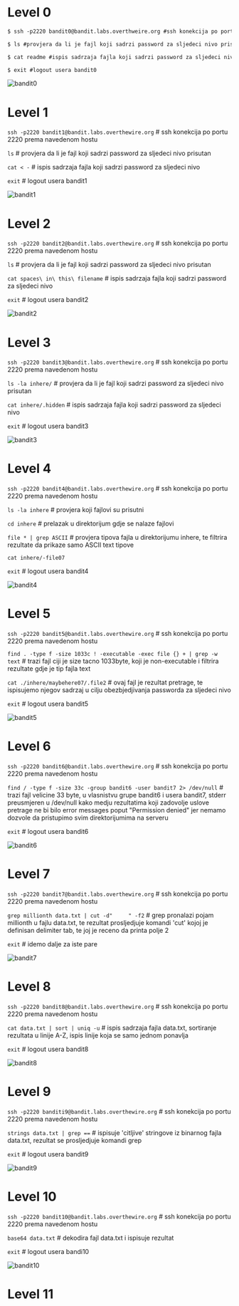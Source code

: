 # Level 0

```diff
$ ssh -p2220 bandit0@bandit.labs.overthweire.org #ssh konekcija po portu 2220 prema navedenom hostu

$ ls #provjera da li je fajl koji sadrzi password za sljedeci nivo prisutan

$ cat readme #ispis sadrzaja fajla koji sadrzi password za sljedeci nivo

$ exit #logout usera bandit0
```
![bandit0](https://i.ibb.co/R0VGxz1/bandit0.png)


# Level 1

`ssh -p2220 bandit1@bandit.labs.overthewire.org` # ssh konekcija po portu 2220 prema navedenom hostu

`ls` # provjera da li je fajl koji sadrzi password za sljedeci nivo prisutan

`cat < -` # ispis sadrzaja fajla koji sadrzi password za sljedeci nivo

`exit` # logout usera bandit1

![bandit1](https://i.ibb.co/B2CdRpp/bandit1.png)


# Level 2

`ssh -p2220 bandit2@bandit.labs.overthewire.org` # ssh konekcija po portu 2220 prema navedenom hostu

`ls` # provjera da li je fajl koji sadrzi password za sljedeci nivo prisutan

`cat spaces\ in\ this\ filename` # ispis sadrzaja fajla koji sadrzi password za sljedeci nivo

`exit` # logout usera bandit2

![bandit2](https://i.ibb.co/8MQwRyc/bandit2.png)


# Level 3

`ssh -p2220 bandit3@bandit.labs.overthewire.org` # ssh konekcija po portu 2220 prema navedenom hostu

`ls -la inhere/` # provjera da li je fajl koji sadrzi password za sljedeci nivo prisutan

`cat inhere/.hidden` # ispis sadrzaja fajla koji sadrzi password za sljedeci nivo

`exit` # logout usera bandit3

![bandit3](https://i.ibb.co/Y3tR1Tk/bandit3.png)


# Level 4
`ssh -p2220 bandit4@bandit.labs.overthewire.org` # ssh konekcija po portu 2220 prema navedenom hostu

`ls -la inhere` # provjera koji fajlovi su prisutni

`cd inhere` # prelazak u direktorijum gdje se nalaze fajlovi

`file * | grep ASCII` # provjera tipova fajla u direktorijumu inhere, te filtrira rezultate da prikaze samo ASCII text tipove

`cat inhere/-file07`

`exit` # logout usera bandit4

![bandit4](https://i.ibb.co/W3vNnj6/bandit4.png)


# Level 5
`ssh -p2220 bandit5@bandit.labs.overthewire.org` # ssh konekcija po portu 2220 prema navedenom hostu

`find . -type f -size 1033c ! -executable -exec file {} + | grep -w text` # trazi fajl ciji je size tacno 1033byte, koji je non-executable i filtrira rezultate gdje je tip fajla text

`cat ./inhere/maybehere07/.file2` # ovaj fajl je rezultat pretrage, te ispisujemo njegov sadrzaj u cilju obezbjedjivanja passworda za sljedeci nivo

`exit` # logout usera bandit5

![bandit5](https://i.ibb.co/x7H5tJC/bandit5.png)


# Level 6
`ssh -p2220 bandit6@bandit.labs.overthewire.org` # ssh konekcija po portu 2220 prema navedenom hostu

`find / -type f -size 33c -group bandit6 -user bandit7 2> /dev/null` # trazi fajl velicine 33 byte, u vlasnistvu grupe bandit6 i usera bandit7, stderr preusmjeren u /dev/null kako medju rezultatima koji zadovolje uslove pretrage ne bi bilo error messages poput "Permission denied" jer nemamo dozvole da pristupimo svim direktorijumima na serveru

`exit` # logout usera bandit6

![bandit6](https://i.ibb.co/9Yj1yty/bandit6.png)


# Level 7

`ssh -p2220 bandit7@bandit.labs.overthewire.org` # ssh konekcija po portu 2220 prema navedenom hostu

`grep millionth data.txt | cut -d"     " -f2` # grep pronalazi pojam millionth u fajlu data.txt, te rezultat prosljedjuje komandi 'cut' kojoj je definisan delimiter tab, te joj je receno da printa polje 2

`exit` # idemo dalje za iste pare

![bandit7](https://i.ibb.co/1GSkmdM/bandit7.png)


# Level 8

`ssh -p2220 bandit8@bandit.labs.overthewire.org` # ssh konekcija po portu 2220 prema navedenom hostu

`cat data.txt | sort | uniq -u` # ispis sadrzaja fajla data.txt, sortiranje rezultata u linije A-Z, ispis linije koja se samo jednom ponavlja

`exit` # logout usera bandit8

![bandit8](https://i.ibb.co/d6f4htX/bandit8.png)


# Level 9

`ssh -p2220 banditi9@bandit.labs.overthewire.org` # ssh konekcija po portu 2220 prema navedenom hostu

`strings data.txt | grep ==` # ispisuje 'citljive' stringove iz binarnog fajla data.txt, rezultat se prosljedjuje komandi grep

`exit` # logout usera bandit9

![bandit9](https://i.ibb.co/pQWqmw7/bandit9.png)


# Level 10

`ssh -p2220 bandit10@bandit.labs.overthewire.org` # ssh konekcija po portu 2220 prema navedenom hostu

`base64 data.txt` # dekodira fajl data.txt i ispisuje rezultat

`exit` # logout usera bandi10 

![bandit10](https://i.ibb.co/c1hZ5rj/bandit10.png)


# Level 11

